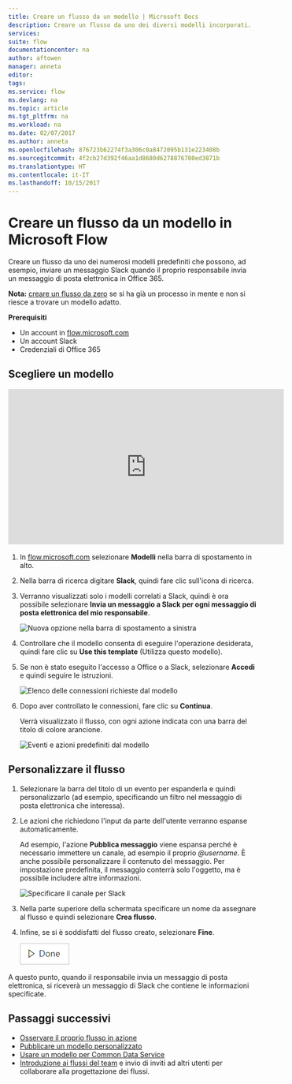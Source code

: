```yaml
---
title: Creare un flusso da un modello | Microsoft Docs
description: Creare un flusso da uno dei diversi modelli incorporati.
services: 
suite: flow
documentationcenter: na
author: aftowen
manager: anneta
editor: 
tags: 
ms.service: flow
ms.devlang: na
ms.topic: article
ms.tgt_pltfrm: na
ms.workload: na
ms.date: 02/07/2017
ms.author: anneta
ms.openlocfilehash: 876723b62274f3a306c0a8472095b131e223408b
ms.sourcegitcommit: 4f2cb27d392f46aa1d8680d6278876780ed3871b
ms.translationtype: HT
ms.contentlocale: it-IT
ms.lasthandoff: 10/15/2017
---
```

# <a name="create-a-flow-from-a-template-in-microsoft-flow"></a>Creare un flusso da un modello in Microsoft Flow
Creare un flusso da uno dei numerosi modelli predefiniti che possono, ad esempio, inviare un messaggio Slack quando il proprio responsabile invia un messaggio di posta elettronica in Office 365.

**Nota:** [creare un flusso da zero](get-started-logic-flow.md) se si ha già un processo in mente e non si riesce a trovare un modello adatto.

**Prerequisiti**

* Un account in [flow.microsoft.com](https://flow.microsoft.com)
* Un account Slack
* Credenziali di Office 365

## <a name="choose-a-template"></a>Scegliere un modello
<iframe width="560" height="315" src="https://www.youtube.com/embed/ZJK8cYdjAic?list=PL8nfc9haGeb55I9wL9QnWyHp3ctU2_ThF" frameborder="0" allowfullscreen></iframe>

1. In [flow.microsoft.com](https://flow.microsoft.com) selezionare **Modelli** nella barra di spostamento in alto.
2. Nella barra di ricerca digitare **Slack**, quindi fare clic sull'icona di ricerca.
3. Verranno visualizzati solo i modelli correlati a Slack, quindi è ora possibile selezionare **Invia un messaggio a Slack per ogni messaggio di posta elettronica del mio responsabile**.
   
    ![Nuova opzione nella barra di spostamento a sinistra](./media/get-started-logic-template/select-template.png)
4. Controllare che il modello consenta di eseguire l'operazione desiderata, quindi fare clic su **Use this template** (Utilizza questo modello).
5. Se non è stato eseguito l'accesso a Office o a Slack, selezionare **Accedi** e quindi seguire le istruzioni.
   
    ![Elenco delle connessioni richieste dal modello](./media/get-started-logic-template/confirm-connections.png)
6. Dopo aver controllato le connessioni, fare clic su **Continua**.
   
    Verrà visualizzato il flusso, con ogni azione indicata con una barra del titolo di colore arancione.
   
    ![Eventi e azioni predefiniti dal modello](./media/get-started-logic-template/template-default.png)

## <a name="customize-your-flow"></a>Personalizzare il flusso
1. Selezionare la barra del titolo di un evento per espanderla e quindi personalizzarlo (ad esempio, specificando un filtro nel messaggio di posta elettronica che interessa).
2. Le azioni che richiedono l'input da parte dell'utente verranno espanse automaticamente.
   
    Ad esempio, l'azione **Pubblica messaggio** viene espansa perché è necessario immettere un canale, ad esempio il proprio *@username*. È anche possibile personalizzare il contenuto del messaggio. Per impostazione predefinita, il messaggio conterrà solo l'oggetto, ma è possibile includere altre informazioni.
   
    ![Specificare il canale per Slack](./media/get-started-logic-template/specify-keyword.png)
3. Nella parte superiore della schermata specificare un nome da assegnare al flusso e quindi selezionare **Crea flusso**.
4. Infine, se si è soddisfatti del flusso creato, selezionare **Fine**.
   
    ![Pulsante Fine](./media/get-started-logic-template/done.png)

A questo punto, quando il responsabile invia un messaggio di posta elettronica, si riceverà un messaggio di Slack che contiene le informazioni specificate.

## <a name="next-steps"></a>Passaggi successivi
* [Osservare il proprio flusso in azione](see-a-flow-run.md)
* [Pubblicare un modello personalizzato](publish-a-template.md)
* [Usare un modello per Common Data Service](common-data-model-intro.md)
* [Introduzione ai flussi del team](create-team-flows.md) e invio di inviti ad altri utenti per collaborare alla progettazione dei flussi.

